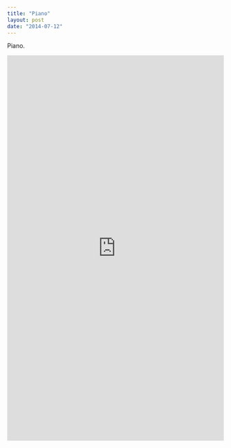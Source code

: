 ```yaml
---
title: "Piano"
layout: post
date: "2014-07-12"
---
```


Piano.

<div style="padding:177.78% 0 0 0;position:relative;"><iframe src="https://player.vimeo.com/video/993967894?badge=0&amp;autopause=0&amp;player_id=0&amp;app_id=58479" frameborder="0" allow="autoplay; fullscreen; picture-in-picture; clipboard-write" style="position:absolute;top:0;left:0;width:100%;height:100%;" title="tumblr_n8lnt9FZaH1r16syi"></iframe></div><script src="https://player.vimeo.com/api/player.js"></script>

